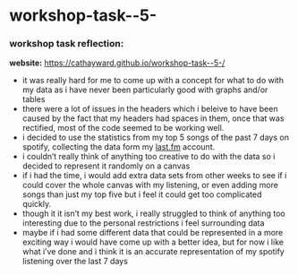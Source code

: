 # workshop-task--5-

### workshop task reflection:

**website:** https://cathayward.github.io/workshop-task--5-/

- it was really hard for me to come up with a concept for what to do with my data as i have never been particularly good with graphs and/or tables
- there were a lot of issues in the headers which i beleive to have been caused by the fact that my headers had spaces in them, once that was rectified, most of the code seemed to be working well.
- i decided to use the statistics from my top 5 songs of the past 7 days on spotify, collecting the data form my [last.fm](http://last.fm) account.
- i couldn’t really think of anything too creative to do with the data so i decided to represent it randomly on a canvas
- if i had the time, i would add extra data sets from other weeks to see if i could cover the whole canvas with my listening, or even adding more songs than just my top five but i feel it could get too complicated quickly.
- though it it isn’t my best work, i really struggled to think of anything too interesting due to the personal restrictions i feel surrounding data
- maybe if i had some different data that could be represented in a more exciting way i would have come up with a better idea, but for now i like what i’ve done and i think it is an accurate representation of my spotify listening over the last 7 days
